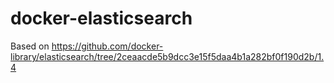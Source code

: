docker-elasticsearch
====================

Based on https://github.com/docker-library/elasticsearch/tree/2ceaacde5b9dcc3e15f5daa4b1a282bf0f190d2b/1.4